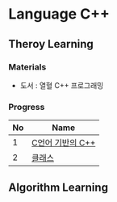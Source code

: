 # Language C++

## Theroy Learning
### Materials
- 도서 : 열혈 C++ 프로그래밍

### Progress
| No | Name |
| :--- | ---- | 
| 1    | [C언어 기반의 C++](https://github.com/JYKai/Cpp/tree/main/Theory/1_C%2B%2B%20based%20on%20C%20language) |
| 2    | [클래스](https://github.com/JYKai/Cpp/tree/main/Theory/1_C%2B%2B%20based%20on%20C%20language) |

## Algorithm Learning